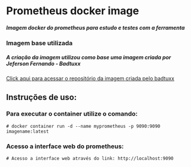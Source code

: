 # Prometheus docker image
##### Imagem docker do prometheus para estudo e testes com a ferramenta

### Imagem base utilizada
##### A criação da imagem utilizou como base uma imagem criada por Jeferson Fernando - Badtuxx
[Click aqui para acessar o repositório da imagem criada pelo badtuxx](https://github.com/badtuxx/prometheus_alpine)



## Instruções de uso: 

### Para executar o container utilize o comando:
```
# docker container run -d --name myprometheus -p 9090:9090 imagename:latest
```

### Acesso a interface web do prometheus:
```
# Acesso a interface web através do link: http://localhost:9090
```